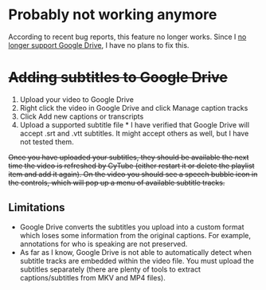 # Probably not working anymore

According to recent bug reports, this feature no longer works.  Since I [no longer support Google Drive](https://github.com/calzoneman/sync/wiki/Frequently-Asked-Questions#why-dont-you-support-google-drive-anymore), I have no plans to fix this.

~~Adding subtitles to Google Drive~~
================================

  1. Upload your video to Google Drive
  2. Right click the video in Google Drive and click Manage caption tracks
  3. Click Add new captions or transcripts
  4. Upload a supported subtitle file
    * I have verified that Google Drive will accept .srt and .vtt subtitles.  It
      might accept others as well, but I have not tested them.

~~Once you have uploaded your subtitles, they should be available the next time
the video is refreshed by CyTube (either restart it or delete the playlist item
and add it again).  On the video you should see a speech bubble icon in the
controls, which will pop up a menu of available subtitle tracks.~~

## Limitations ##

  * Google Drive converts the subtitles you upload into a custom format which
    loses some information from the original captions.  For example, annotations
    for who is speaking are not preserved.
  * As far as I know, Google Drive is not able to automatically detect when
    subtitle tracks are embedded within the video file.  You must upload the
    subtitles separately (there are plenty of tools to extract
    captions/subtitles from MKV and MP4 files).
